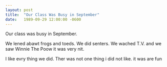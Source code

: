 ```yaml
---
layout: post
title:  "Our Class Was Busy in September"
date:   1989-09-29 12:00:00 -0600
---
```

Our class was busy in September.

We lened abawt frogs and toeds. We did senters. We wached T.V. and we saw Winnie The Poow it was very nit.

I like evry thing we did. Ther was not one thing i did not like. it was are fun
